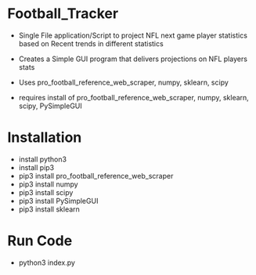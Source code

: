 # Football_Tracker

- Single File application/Script to project NFL next game player statistics based on Recent trends in different statistics 
- Creates a Simple GUI program that delivers projections on NFL players stats
- Uses pro_football_reference_web_scraper, numpy, sklearn, scipy

- requires install of pro_football_reference_web_scraper, numpy, sklearn, scipy, PySimpleGUI

# Installation

- install python3
- install pip3
- pip3 install pro_football_reference_web_scraper
- pip3 install numpy
- pip3 install scipy
- pip3 install PySimpleGUI
- pip3 install sklearn

# Run Code
- python3 index.py
